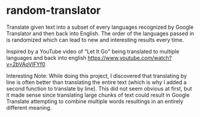 # random-translator
Translate given text into a subset of every languages recognized by Google Translator and then back into English.
The order of the languages passed in is randomized which can lead to new and interesting results every time.

Inspired by a YouTube video of "Let It Go" being translated to multiple languages and back into english https://www.youtube.com/watch?v=2bVAoVlFYf0

Interesting Note: While doing this project, I discovered that translating by line is often better than translating the entire text (which is why I added a second function to translate by line). This did not seem obvious at first, but it made sense since translating large chunks of text could result in Google Translate attempting to combine multiple words resultings in an entirely different meaning.
